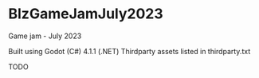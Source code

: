 # BlzGameJamJuly2023
Game jam - July 2023

Built using Godot (C#) 4.1.1 (.NET)
Thirdparty assets listed in thirdparty.txt

TODO
